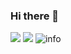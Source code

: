 ### Hi there 👋
![](https://visitor-badge.glitch.me/badge?page_id=ZulyarK.readme)
![](http://antzuhl.cn:4000/get/@ZulyarK.readme)
![info](https://github-readme-stats.vercel.app/api?username=ZulyarK&show_icons=true&count_private=true&hide=prs&theme=default_repocard)
